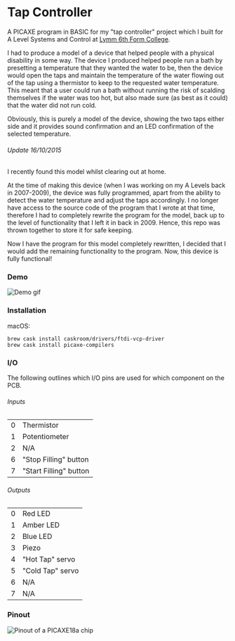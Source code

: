 # Tap Controller

A PICAXE program in BASIC for my "tap controller" project which I built for A Level Systems and Control at [Lymm 6th Form College](http://www.lymmhigh6thform.org.uk).

I had to produce a model of a device that helped people with a physical disability in some way. The device I produced helped people run a bath by presetting a temperature that they wanted the water to be, then the device would open the taps and maintain the temperature of the water flowing out of the tap using a thermistor to keep to the requested water temperature. This meant that a user could run a bath without running the risk of scalding themselves if the water was too hot, but also made sure (as best as it could) that the water did not run cold.

Obviously, this is purely a model of the device, showing the two taps either side and it provides sound confirmation and an LED confirmation of the selected temperature.

###### Update 16/10/2015
I recently found this model whilst clearing out at home.

At the time of making this device (when I was working on my A Levels back in 2007-2009), the device was fully programmed, apart from the ability to detect the water temperature and adjust the taps accordingly. I no longer have access to the source code of the program that I wrote at that time, therefore I had to completely rewrite the program for the model, back up to the level of functionality that I left it in back in 2009. Hence, this repo was thrown together to store it for safe keeping.

Now I have the program for this model completely rewritten, I decided that I would add the remaining functionality to the program. Now, this device is fully functional!

### Demo
![Demo gif](http://i.imgur.com/r72PUoY.gif)

### Installation

macOS:
```
brew cask install caskroom/drivers/ftdi-vcp-driver
brew cask install picaxe-compilers
```

### I/O
The following outlines which I/O pins are used for which component on the PCB.

###### Inputs
<table>
    <tr>
        <td>0</td><td>Thermistor</td>
    </tr>
    <tr>
        <td>1</td><td>Potentiometer</td>
    </tr>
    <tr>
        <td>2</td><td>N/A</td>
    </tr>
    <tr>
        <td>6</td><td>"Stop Filling" button</td>
    </tr>
    <tr>
        <td>7</td><td>"Start Filling" button</td>
    </tr>
</table>

###### Outputs
<table>
    <tr>
        <td>0</td><td>Red LED</td>
    </tr>
    <tr>
        <td>1</td><td>Amber LED</td>
    </tr>
    <tr>
        <td>2</td><td>Blue LED</td>
    </tr>
    <tr>
        <td>3</td><td>Piezo</td>
    </tr>
    <tr>
        <td>4</td><td>"Hot Tap" servo</td>
    </tr>
    <tr>
        <td>5</td><td>"Cold Tap" servo</td>
    </tr>
    <tr>
        <td>6</td><td>N/A</td>
    </tr>
    <tr>
        <td>7</td><td>N/A</td>
    </tr>
</table>

### Pinout
![Pinout of a PICAXE18a chip](http://i.imgur.com/MJfYMKB.png)
